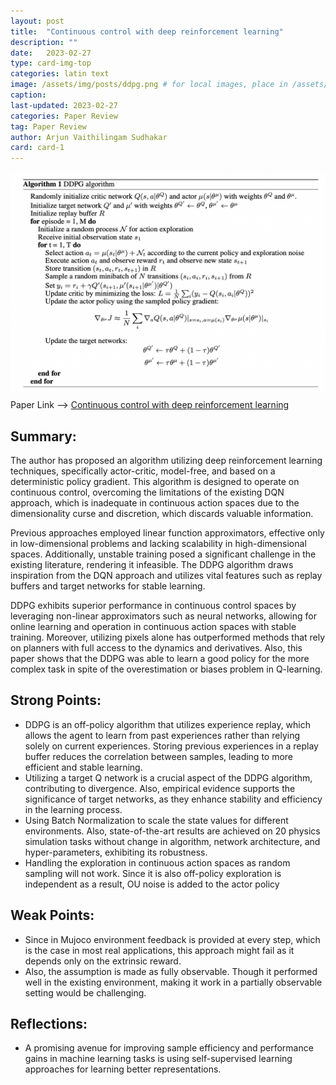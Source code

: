 ```yaml
---
layout: post
title:  "Continuous control with deep reinforcement learning"
description: ""
date:   2023-02-27
type: card-img-top
categories: latin text
image: /assets/img/posts/ddpg.png # for local images, place in /assets/img/posts/
caption:
last-updated: 2023-02-27
categories: Paper Review
tag: Paper Review
author: Arjun Vaithilingam Sudhakar
card: card-1
---
```

<!-- ![key image](/assets/img/posts/cr_show_attend_tell.png) -->
<a href="url"><img src="/assets/img/posts/ddpg.png" align="center" height="350" width="750" ></a>

Paper Link --> [Continuous control with deep reinforcement learning](https://arxiv.org/pdf/1509.02971.pdf)
## Summary:

The author has proposed an algorithm utilizing deep reinforcement learning techniques, specifically actor-critic, model-free, and based on a deterministic policy gradient. This algorithm is designed to operate on continuous control, overcoming the limitations of the existing DQN approach, which is inadequate in continuous action spaces due to the dimensionality curse and discretion, which discards valuable information.

Previous approaches employed linear function approximators, effective only in low-dimensional problems and lacking scalability in high-dimensional spaces. Additionally, unstable training posed a significant challenge in the existing literature, rendering it infeasible. The DDPG algorithm draws inspiration from the DQN approach and utilizes vital features such as replay buffers and target networks for stable learning.

DDPG exhibits superior performance in continuous control spaces by leveraging non-linear approximators such as neural networks, allowing for online learning and operation in continuous action spaces with stable training. Moreover, utilizing pixels alone has outperformed methods that rely on planners with full access to the dynamics and derivatives. Also, this paper shows that the DDPG was able to learn a good policy for the more complex task in spite of the overestimation or biases problem in Q-learning.

## Strong Points:
- DDPG is an off-policy algorithm that utilizes experience replay, which allows the agent to learn from past experiences rather than relying solely on current experiences. Storing previous experiences in a replay buffer reduces the correlation between samples, leading to more efficient and stable learning.
- Utilizing a target Q network is a crucial aspect of the DDPG algorithm, contributing to divergence. Also, empirical evidence supports the significance of target networks, as they enhance stability and efficiency in the learning process.
- Using Batch Normalization to scale the state values for different environments. Also, state-of-the-art results are achieved on 20 physics simulation tasks without change in algorithm, network architecture, and hyper-parameters, exhibiting its robustness.
- Handling the exploration in continuous action spaces as random sampling will not work. Since it is also off-policy exploration is independent as a result, OU noise is added to the actor policy

## Weak Points:
- Since in Mujoco environment feedback is provided at every step, which is the case in most real applications, this approach might fail as it depends only on the extrinsic reward.
- Also, the assumption is made as fully observable. Though it performed well in the existing environment, making it work in a partially observable setting would be challenging.


## Reflections:
- A promising avenue for improving sample efficiency and performance gains in machine learning tasks is using self-supervised learning approaches for learning better representations. 
